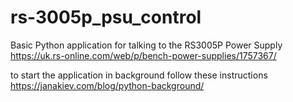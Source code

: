 # rs-3005p_psu_control
Basic Python application for talking to the RS3005P Power Supply
https://uk.rs-online.com/web/p/bench-power-supplies/1757367/

to start the application in background follow these instructions https://janakiev.com/blog/python-background/


